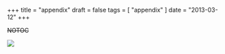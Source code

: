+++
title = "appendix"
draft = false
tags = [
    "appendix"
]
date = "2013-03-12"
+++

~~NOTOC~~

<img style='' src='/img/alphaindex>|'>